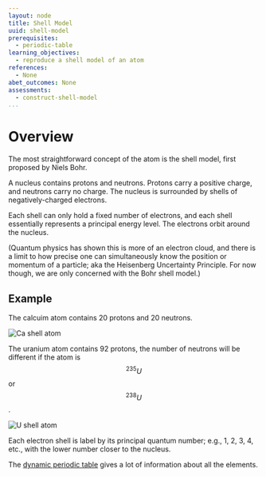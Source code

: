 ```yaml
---
layout: node
title: Shell Model
uuid: shell-model
prerequisites:
  - periodic-table
learning_objectives: 
  - reproduce a shell model of an atom 
references:
  - None
abet_outcomes: None
assessments: 
  - construct-shell-model
...
```


# Overview
The most straightforward concept of the atom is the shell model, first proposed by Niels Bohr.

A nucleus contains protons and neutrons. Protons carry a positive charge, and neutrons carry no charge. The nucleus is surrounded by shells of negatively-charged electrons.

Each shell can only hold a fixed number of electrons, and each shell essentially represents a principal energy level. The electrons orbit around the nucleus. 

(Quantum physics has shown this is more of an electron cloud, and there is a limit to how precise one can simultaneously know the position or momentum of a particle; aka the Heisenberg Uncertainty Principle. For now though, we are only concerned with the Bohr shell model.)

## Example
The calcuim atom contains 20 protons and 20 neutrons.

![Ca shell atom](../img/calcium.gif)

The uranium atom contains 92 protons, the number of neutrons will be different if the atom is $$^{235}U$$ or $$^{238}U$$.

![U shell atom](../img/uranium.jpg)

Each electron shell is label by its principal quantum number; e.g., 1, 2, 3, 4, etc., with the lower number closer to the nucleus.
    
The [dynamic periodic table](https://ptable.com/) gives a lot of information about all the elements.
